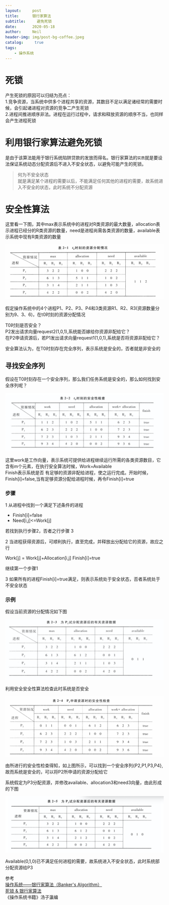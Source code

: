 ```yaml
---
layout:     post
title:      银行家算法
subtitle:	  避免死锁
date:       2020-05-18
author:     Neil
header-img: img/post-bg-coffee.jpeg
catalog: 	 true
tags:
    - 操作系统
---
```


# 死锁

产生死锁的原因可以归结为亮点：  
1.竞争资源，当系统中供多个进程共享的资源，其数目不足以满足诸经常的需要时候，会引起诸进程对资源的竞争二产生死锁  
2.进程间推进顺序非法。进程在运行过程中，请求和释放资源的顺序不当，也同样会产生进程死锁

# 利用银行家算法避免死锁

是由于该算法能用于银行系统陷阱贷款的发放而得名。银行家算法的`实质`就是要设法保证系统动态分配资源后不进入不安全状态，以避免可能产生的死锁。

>何为不安全状态  
就是满足某个进程的需要以后，不能满足任何其他的进程的需要，故系统进入不安全的状态，此时系统不分配资源

# 安全性算法

这里看一下图，其中max表示系统中的进程对R类资源的最大数量，allocation表示进程已经分的R类资源的数量，need是进程尚需各类资源的数量，available表示系统中现有R类资源的数量

![](../img/local/Banker'sAlgorithm.png)

假定操作系统中的4个进程P1、P2、P3、P4和3类资源R1、R2、R3(资源数量分别为9、3、6)，在t0时刻的资源分配情况

T0时刻是否安全？  
P2发出请求向量request2(1,0,1),系统能否嫁给你资源非配给它？  
在P2申请资源后，若P1发出请求向量request1(1,0,1),系统是否将资源非配给它？

安全算法认为，在T0时刻存在完全序列，表示系统是安全的，否者就是非安全的

## 寻找安全序列

假设在T0时刻存在一个安全序列，那么我们任务系统是安全的，那么如何找到安全序列呢？

![](/img/local/Banker'sAlgorithm1.png)

这里work是工作向量，表示系统可提供给进程继续运行所需的各类资源数目，它含有m个元素，在执行安全算法时候，Work=Available  
Finish表示系统是否 有足够的资源非配给进程，使之运行完成。开始时候，Finish[i]=false,当有足够资源分配给进程时候，再令Finish[i]=true

### 步骤

1 从进程中找到一个满足下述条件的进程  

* Finish[i]=false
* Need[i,j]<=Work[j]  

若找到执行步骤2，否者之行步骤 3

2 当进程获得资源后，可顺利执行，直至完成，并释放出分配给它的资源，故应之行

Work[j] = Work[j]+Allocation[i,j]
Finish[i]=true

继续第一个步骤1

3 如果所有的进程Finish[i]=true满足，则表示系统处于安全状态，否者系统处于不安全状态

### 示例

假设当前资源的分配情况如下图

![](/img/local/Banker'sAlgorithm2.png)

利用安全安全性算法检查此时系统是否安全

![](/img/local/Banker'sAlgorithm3.png)  

由所进行的安全性检查得知，如上图所示，可以找到一个安全序列{P2,P1,P3,P4},故而系统是安全的，可以将P2所申请的资源分配给它

系统假定为P3分配资源，并修改available、allocation3和need3向量，由此形成的下图

![](/img/local/Banker'sAlgorithm4.png)

Available(0,1,0)已不满足任何进程的需要，故系统进入不安全状态，此时系统部分配资源给P3


参考  
[操作系统——银行家算法（Banker's Algorithm）](https://www.cnblogs.com/wkfvawl/p/11929508.html)  
[死锁 & 银行家算法](https://www.jianshu.com/p/355f138ea3c8)  
《操作系统书籍》汤子瀛编 